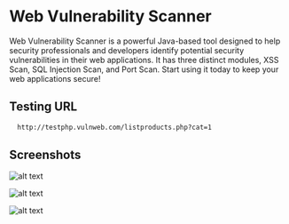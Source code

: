 # Web Vulnerability Scanner


Web Vulnerability Scanner is a powerful Java-based tool designed to help security professionals and developers identify potential security vulnerabilities in their web applications. 
It has three distinct modules, XSS Scan, SQL Injection Scan, and Port Scan. Start using it today to keep your web applications secure!

## Testing URL

```bash
  http://testphp.vulnweb.com/listproducts.php?cat=1
```

## Screenshots 
![alt text](https://samrat-sarkar.github.io/screenshots/screenshot1.PNG)

![alt text](https://samrat-sarkar.github.io/screenshots/screenshot2.PNG)

![alt text](https://samrat-sarkar.github.io/screenshots/screenshot3.PNG)
